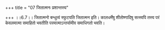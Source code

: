 +++
title = "07 जितात्मनः प्रशान्तस्य"

+++
।।6.7।। जितात्मनो बन्धुत्वं स्फुटयति जितात्मन इति। कालधर्मेषु
शीतोष्णादिषु सत्स्वपि तस्य परं केवलमात्मा समाहितो भवतीति
परमात्माऽन्तर्यामीव समाधिगतो भवति।
